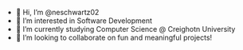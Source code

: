 - 👋 Hi, I’m @neschwartz02
- 👀 I’m interested in Software Development
- 🌱 I’m currently studying Computer Science @ Creighotn University
- 💞️ I’m looking to collaborate on fun and meaningful projects!

